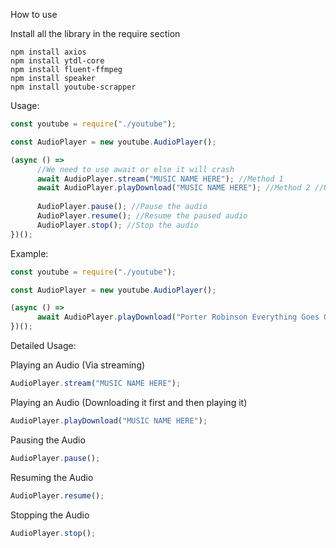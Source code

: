 How to use

Install all the library in the require section

```batch
npm install axios
npm install ytdl-core
npm install fluent-ffmpeg
npm install speaker
npm install youtube-scrapper
```

Usage:

```javascript
const youtube = require("./youtube");

const AudioPlayer = new youtube.AudioPlayer();

(async () =>
      //We need to use await or else it will crash
      await AudioPlayer.stream("MUSIC NAME HERE"); //Method 1
      await AudioPlayer.playDownload("MUSIC NAME HERE"); //Method 2 //Use this one if you are having problem with the 1st method
      
      AudioPlayer.pause(); //Pause the audio
      AudioPlayer.resume(); //Resume the paused audio
      AudioPlayer.stop(); //Stop the audio
})();
```

Example:

```javascript
const youtube = require("./youtube");

const AudioPlayer = new youtube.AudioPlayer();

(async () =>
      await AudioPlayer.playDownload("Porter Robinson Everything Goes On");
})();
```


Detailed Usage:

Playing an Audio (Via streaming)
```javascript
AudioPlayer.stream("MUSIC NAME HERE");
```

Playing an Audio (Downloading it first and then playing it)
```javascript
AudioPlayer.playDownload("MUSIC NAME HERE");
```

Pausing the Audio
```javascript
AudioPlayer.pause();
```

Resuming the Audio
```javascript
AudioPlayer.resume();
```

Stopping the Audio
```javascript
AudioPlayer.stop();
```
